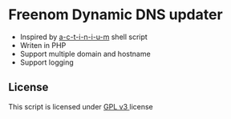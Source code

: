 Freenom Dynamic DNS updater
==================================================

* Inspired by [a-c-t-i-n-i-u-m](https://gist.github.com/a-c-t-i-n-i-u-m/bc4b1ff265b277dbf195) shell script
* Writen in PHP
* Support multiple domain and hostname
* Support logging

License
----------------------------
This script is licensed under [GPL v3 ](https://github.com/crackerizer/freenom-ddns/blob/master/LICENSE) license
